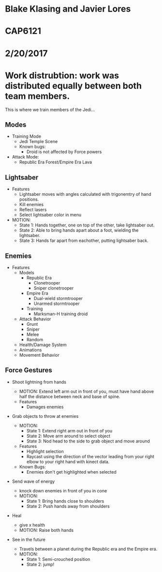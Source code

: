# Blake Klasing and Javier Lores
# CAP6121 
# 2/20/2017
# 
#
# Work distrubtion:  work was distributed equally between both team members. 

This is where we train members of the Jedi...


## Modes

- Training Mode
    - Jedi Temple Scene
    - Known bugs:
       - Droid is not affected by Force powers
- Attack Mode: 
    - Republic Era Forest/Empire Era Lava

## Lightsaber
- Features
  - Lightsaber moves with angles calculated with trigonemtry of hand positions. 
  - Kill enemies
  - Reflect lasers
  - Select lightsaber color in menu
- MOTION: 
  - State 1: Hands together, one on top of the other, take lightsaber out. 
  - State 2: Able to bring hands apart about a foot, wielding the lightsaber. 
  - State 3: Hands far apart from eachother, putting lightsaber back.
 
## Enemies
  - Features
     - Models
       - Republic Era
         - Clonetrooper
         - Sniper clonetrooper
       - Empire Era
         - Dual-wield stormtrooper
         - Unarmed stormtrooper
       - Training
         - Marksman-H training droid
     - Attack Behavior
       - Grunt
       - Sniper
       - Melee
       - Random
     - Health/Damage System
     - Animations
     - Movement Behavior

## Force Gestures  

- Shoot lightning from hands
  - MOTION: Extend left arm out in front of you, must have hand above 
            half the distance between neck and base of spine.
  - Features
    - Damages enemies
            
- Grab objects to throw at enemies
  - MOTION: 
    - State 1: Extend right arm out in front of you
    - State 2: Move arm around to select object
    - State 3: Nod head to the side to grab object and move around
  - Features
    - Highlight selection
    - Raycast using the direction of the vector leading from your right elbow
      to your right hand with kinect data.
  - Known Bugs:
     - Enemies don't get highlighted when selected 

- Send wave of energy  
  - knock down enemies in front of you in cone
  - MOTION:
    - State 1: Bring hands close to shoulders
    - State 2: Push hands away from shoulders

- Heal
  - give x health
  - MOTION: Raise both hands

- See in the future  
  - Travels between a planet during the Republic era and the Empire era.
  - MOTION:
    - State 1: Semi-crouched position
    - State 2: jump!

